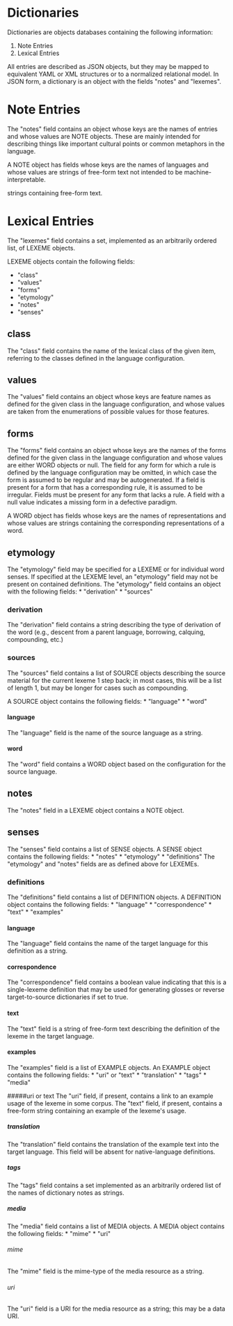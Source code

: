 Dictionaries
=============

Dictionaries are objects databases containing the following information:

1. Note Entries
2. Lexical Entries

All entries are described as JSON objects, but they may be mapped to equivalent YAML or XML structures or to a normalized relational model. In JSON form, a dictionary is an object with the fields "notes" and "lexemes".

# Note Entries
The "notes" field contains an object whose keys are the names of entries and whose values are NOTE objects. These are mainly intended for describing things like important cultural points or common metaphors in the language.

A NOTE object has fields whose keys are the names of languages and whose values are strings of free-form text not intended to be machine-interpretable.

strings containing free-form text. 

# Lexical Entries
The "lexemes" field contains a set, implemented as an arbitrarily ordered list, of LEXEME objects.

LEXEME objects contain the following fields:
* "class"
* "values"
* "forms"
* "etymology"
* "notes"
* "senses"

## class
The "class" field contains the name of the lexical class of the given item, referring to the classes defined in the language configuration.

## values
The "values" field contains an object whose keys are feature names as defined for the given class in the language configuration, and whose values are taken from the enumerations of possible values for those features.

## forms
The "forms" field contains an object whose keys are the names of the forms defined for the given class in the language configuration and whose values are either WORD objects or null. The field for any form for which a rule is defined by the language configuration may be omitted, in which case the form is assumed to be regular and may be autogenerated. If a field is present for a form that has a corresponding rule, it is assumed to be irregular. Fields must be present for any form that lacks a rule. A field with a null value indicates a missing form in a defective paradigm.

A WORD object has fields whose keys are the names of representations and whose values are strings containing the corresponding representations of a word. 

## etymology
The "etymology" field may be specified for a LEXEME or for individual word senses. If specified at the LEXEME level, an "etymology" field may not be present on contained definitions. The "etymology" field contains an object with the following fields:
    * "derivation"
	* "sources"

### derivation
The "derivation" field contains a string describing the type of derivation of the word (e.g., descent from a parent language, borrowing, calquing, compounding, etc.)

### sources
The "sources" field contains a list of SOURCE objects describing the source material for the current lexeme 1 step back; in most cases, this will be a list of length 1, but may be longer for cases such as compounding.

A SOURCE object contains the following fields:
    * "language"
	* "word"

#### language
The "language" field is the name of the source language as a string.

#### word
The "word" field contains a WORD object based on the configuration for the source language.

## notes
The "notes" field in a LEXEME object contains a NOTE object.

## senses
The "senses" field contains a list of SENSE objects.
A SENSE object contains the following fields:
    * "notes"
	* "etymology"
	* "definitions"
The "etymology" and "notes" fields are as defined above for LEXEMEs.

### definitions
The "definitions" field contains a list of DEFINITION objects.
A DEFINITION object contains the following fields:
	* "language"
	* "correspondence"
    * "text"
	* "examples"

#### language
The "language" field contains the name of the target language for this definition as a string.

#### correspondence
The "correspondence" field contains a boolean value indicating that this is a single-lexeme definition that may be used for generating glosses or reverse target-to-source dictionaries if set to true.

#### text
The "text" field is a string of free-form text describing the definition of the lexeme in the target language.

#### examples
The "examples" field is a list of EXAMPLE objects.
An EXAMPLE object contains the following fields:
	* "uri" or "text"
	* "translation"
	* "tags"
	* "media"

#####uri or text
The "uri" field, if present, contains a link to an example usage of the lexeme in some corpus. The "text" field, if present, contains a free-form string containing an example of the lexeme's usage.

##### translation
The "translation" field contains the translation of the example text into the target language. This field will be absent for native-language definitions.

##### tags
The "tags" field contains a set implemented as an arbitrarily ordered list of the names of dictionary notes as strings.

##### media
The "media" field contains a list of MEDIA objects.
A MEDIA object contains the following fields:
    * "mime"
	* "uri"

###### mime
The "mime" field is the mime-type of the media resource as a string.

###### uri
The "uri" field is a URI for the media resource as a string; this may be a data URI.